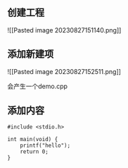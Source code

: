 


## 创建工程

![[Pasted image 20230827151140.png]]

## 添加新建项

![[Pasted image 20230827152511.png]]

会产生一个demo.cpp

## 添加内容

```
#include <stdio.h>

int main(void) {
	printf("hello");
	return 0;
}
```